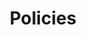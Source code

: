 ---
layout: page
title: Policies
permalink: /policies/
description: Overview of research computing at F&M
nav: true
nav_order: 3
dropdown: true
children:
  - title: Cluster policies
    permalink: cluster_policy
  - title: Data storage policies
    permalink: data_policy
  - title: Acknowledgments
    permalink: acknowledge
---